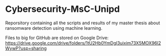 # Cybersecurity-MsC-Unipd
Reporsitory containing all the scripts and results of my master thesis about ransomware detection using machine learning.

Files to big for GitHub are stored on Google Drive: https://drive.google.com/drive/folders/1tU2Hb0YmDgl3uixim73X5MOX96l2WywP?usp=sharing
